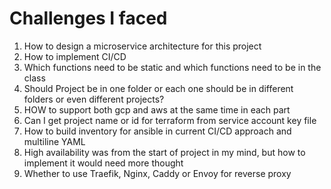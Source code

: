# Challenges I faced

1. How to design a microservice architecture for this project
2. How to implement CI/CD
3. Which functions need to be static and which functions need to be in the class
4. Should Project be in one folder or each one should be in different folders or even different projects?
5. HOW to support both gcp and aws at the same time in each part
6. Can I get project name or id for terraform from service account key file
7. How to build inventory for ansible in current CI/CD approach and multiline YAML
8. High availability was from the start of project in my mind, but how to implement it would need more thought
9. Whether to use Traefik, Nginx, Caddy or Envoy for reverse proxy